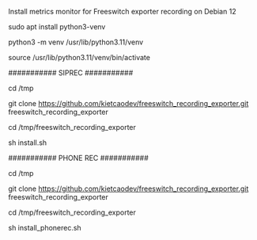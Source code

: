 Install metrics monitor for Freeswitch exporter recording on Debian 12

sudo apt install python3-venv

python3 -m venv /usr/lib/python3.11/venv

source /usr/lib/python3.11/venv/bin/activate

########### SIPREC ###########

cd /tmp

git clone https://github.com/kietcaodev/freeswitch_recording_exporter.git freeswitch_recording_exporter

cd /tmp/freeswitch_recording_exporter

sh install.sh

########### PHONE REC ###########

cd /tmp

git clone https://github.com/kietcaodev/freeswitch_recording_exporter.git freeswitch_recording_exporter

cd /tmp/freeswitch_recording_exporter

sh install_phonerec.sh
